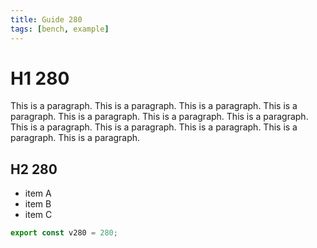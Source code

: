 ```yaml
---
title: Guide 280
tags: [bench, example]
---
```


# H1 280

This is a paragraph. This is a paragraph. This is a paragraph. This is a paragraph. This is a paragraph. This is a paragraph. This is a paragraph. This is a paragraph. This is a paragraph. This is a paragraph. This is a paragraph. This is a paragraph. 

## H2 280

- item A
- item B
- item C

```ts
export const v280 = 280;
```